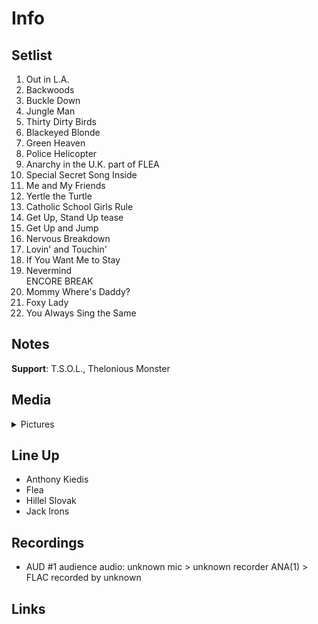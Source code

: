 # Info

## Setlist

1. Out in L.A.
2. Backwoods
3. Buckle Down
4. Jungle Man
5. Thirty Dirty Birds
6. Blackeyed Blonde
7. Green Heaven
8. Police Helicopter
9. Anarchy in the U.K. part of FLEA
10. Special Secret Song Inside
11. Me and My Friends
12. Yertle the Turtle
13. Catholic School Girls Rule
14. Get Up, Stand Up tease
15. Get Up and Jump
16. Nervous Breakdown
17. Lovin' and Touchin'
18. If You Want Me to Stay
19. Nevermind
<br>ENCORE BREAK
20. Mommy Where's Daddy?
30. Foxy Lady
31. You Always Sing the Same

## Notes

**Support**: T.S.O.L., Thelonious Monster


## Media 

<details>
  <summary>Pictures</summary>
  <!--<img alt="Setlist" title="Setlist" src="_.jpg" height="200" />
  <img alt="Ticket" title="Ticket" src="_.jpg" height="200" />
  <img alt="Flyer" title="Flyer" src="_.jpg" height="200" />
  <img alt="Clipping" title="Clipping" src="_.jpg" height="200" />-->
</details>

## Line Up

* Anthony Kiedis
* Flea
* Hillel Slovak
* Jack Irons

## Recordings

* AUD #1 audience audio: unknown mic > unknown recorder ANA(1) > FLAC recorded by unknown

## Links